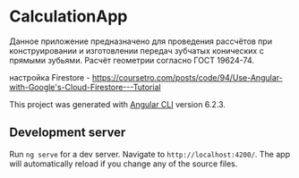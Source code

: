 # CalculationApp

Данное приложение предназначено для проведения рассчётов при конструировании и изготовлении передач зубчатых конических с прямыми зубьями. 
Расчёт геометрии согласно ГОСТ 19624-74.

настройка Firestore - https://coursetro.com/posts/code/94/Use-Angular-with-Google's-Cloud-Firestore---Tutorial

This project was generated with [Angular CLI](https://github.com/angular/angular-cli) version 6.2.3.

## Development server

Run `ng serve` for a dev server. Navigate to `http://localhost:4200/`. The app will automatically reload if you change any of the source files.
